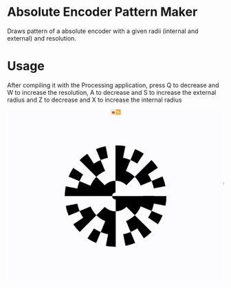 # Absolute Encoder Pattern Maker
Draws pattern of a absolute encoder with a given radii (internal and external) and resolution.

# Usage
After compiling it with the Processing application, press Q to decrease and W to increase the resolution, A to decrease and S to increase the external radius and Z to decrease and X to increase the internal radius

![](demo.gif)

